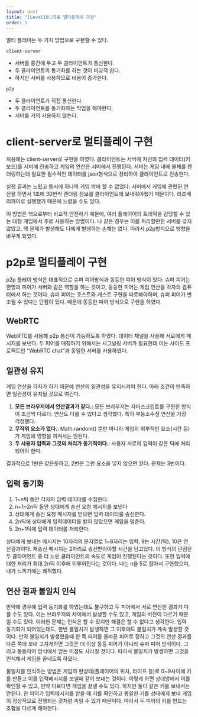 ```yaml
---
layout: post
title: "[Level10]JS로 멀티플레이 구현"
order: 5
---
```


멀티 플레이는 두 가지 방법으로 구현할 수 있다.

`client-server`
* 서버를 중간에 두고 두 클라이언트가 통신한다.
* 두 클라이언트의 동기화를 하는 것이 비교적 쉽다.
* 하지만 서버를 사용하므로 비용이 증가한다.

`p2p` 
* 두 클라이언트가 직접 통신한다.
* 두 클라이언트를 동기화하는 작업을 해야한다.
* 서버를 거의 사용하지 않는다.

# client-server로 멀티플레이 구현

처음에는 client-server로 구현을 하였다. 클라이언트는 서버에 자신의 입력 데이터(키보드)를 서버에 전송하고 게임의 연산은 서버에서 진행된다. 서버는 게임 내에 물체를 렌더링하는데 필요한 필수적인 데이터를 json형식으로 정리하여 클라이언트로 전송한다.

실행 결과는 느렸고 동시에 하나의 게임 밖에 할 수 없었다. 서버에서 게임에 관련된 연산을 하면서 1초에 30번씩 렌더링 정보를 클라이언트에 보내줘야했기 때문이다. 라즈베리파이로 실행했기 때문에 느렸을 수도 있다.

이 방법은 핵으로부터 비교적 안전하기 때문에, 여러 플레이어의 트래픽을 감당할 수 있는 대형 게임에서 주로 사용하는 방법이다. 나 같은 경우는 이를 처리할만한 서버를 갖지 않았고, 핵 문제가 발생해도 나에게 발생하는 손해는 없다. 따라서 p2p방식으로 방향을 바꾸게 되었다. 


# p2p로 멀티플레이 구현

p2p 플레이 방식은 대표적으로 슈퍼 피어방식과 동등한 피어 방식이 있다. 슈퍼 피어는 한명의 피어가 서버와 같은 역할을 하는 것이고, 동등한 피어는 게임 연산을 각자의 컴퓨터에서 하는 것이다. 슈퍼 피어는 호스트와 게스트 구현을 따로해야하며, 슈퍼 피어가 변조될 수 있다는 단점이 있다. 때문에 동등한 피어 방식으로 구현을 하였다.

## WebRTC

WebRTC를 사용해 p2p 통신이 가능하도록 하였다. 데이터 채널을 사용해 서로에게 메시지를 보낸다. 두 피어를 매칭하기 위해서는 시그널링 서버가 필요한데 이는 사이드 프로젝트인 "WebRTC chat"과 동일한 서버를 사용하였다.

## 일관성 유지

게임 연산을 각자가 하기 때문에 연산의 일관성을 유지시켜야 한다. 아래 조건이 만족하면 일관성이 유지될 것으로 여긴다.

1. **모든 브라우저에서 연산결과가 같다.**: 모든 브라우저는 자바스크립트를 구현한 방식이 조금씩 다르다. 연산도 다를 수 있다고 생각했다. 특히 부동소수점 연산을 가장 걱정했다.
2. **무작위 요소가 없다.**: Math.random() 뿐만 아니라 게임의 외부적인 요소(시간 등)가 게임에 영향을 끼쳐서는 안된다.
3. **두 사용자 입력과 그것의 처리가 동기적이다.**: 사용자 서로의 입력이 같은 틱에 처리되어야 한다.

결과적으로 1번은 같은듯하고, 2번은 그런 요소을 넣지 않으면 된다. 문제는 3번이다.

## 입력 동기화

1. 1~n틱 동안 각자의 입력 데이터를 수집한다.
2. n+1~2n틱 동안 상대에게 송신 요청 메시지를 보낸다
2. 상대에게 송신 요청 메시지를 받으면 입력 데이터를 송신한다.
3. 2n틱에 상대에게 입력데이터를 받지 않았으면 게임을 멈춘다.
4. 2n+1틱에 입력 데이터를 처리한다.

상대에게 보내는 메시지는 10자리의 문자열로 1~8자리는 입력, 9는 시간(틱), 10은 연산결과이다. 재송신 메시지는 2자리로 송신받아야할 시간을 담고있다. 이 방식의 단점은 두 클라이언트 중 더 느린 클라이언트의 속도로 게임이 진행된다는 것이다. 또한 입력에 대한 처리가 최대 2n틱 이후에 이루어진다는 것이다. 나는 n을 5로 잡아서 구현했으며, 내가 느끼기에는 쾌적했다.
 
## 연산 결과 불일치 인식

만약에 경우에 입력 동기화를 하였는데도 불구하고 두 피어에서 서로 연산한 결과가 다를 수도 있다. 이는 브라우저의 차이에서 발생할 수도 있고, 게임의 버전이 다르기 때문일 수도 있다. 이러한 문제는 인식은 할 수 있지만 해결은 할 수 없다고 생각한다. 입력 동기화가 되어있는데도, 한번 불일치가 발생하면 그 이후에도 불일치가 계속 발생할 것이다. 만약 불일치가 발생했을때 한 쪽 피어를 올바른 피어로 정하고 그것의 연산 결과를 다른 쪽에 보내 고치게하면 그것은 더 이상 동등 피어가 아니라 슈퍼 피어 방식이다. 그리고 동등피어 방식에서 얻는 이점도 사라질 것이다. 따라서 불일치가 발생하면 그것을 인식해서 게임을 끝내도록 하였다. 

불일치를 인식하는 방법은 게임의 현상태(플레이어의 위치, 라이프 등)로 0~9사이에 키를 만들고 이를 입력메시지를 보낼때 같이 보내는 것이다. 이렇게 하면 상대방에서 이를 확인할 수 있고, 만약 다르다면 게임을 끝낼 수도 있다. 하지만 둘다 같은 키를 보내서는 안된다. 한 피어가 입력메시지를 받을 때 키를 확인하고 동일한 키를 상대에게 보내 게임이 정상적으로 진행되는 것처럼 속일 수 있기 때문이다. 따라서 두 피어의 키를 만드는 조합을 다르게 해야한다.
